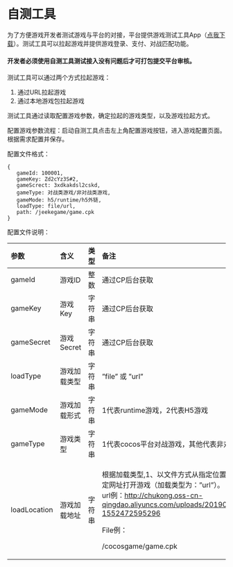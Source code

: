 # 自测工具

为了方便游戏开发者测试游戏与平台的对接，平台提供游戏测试工具App（[点我下载](../zi-yuan-xia-zai/zi-ce-gong-ju.md)）。测试工具可以拉起游戏并提供游戏登录、支付、对战匹配功能。

#### 开发者必须使用自测工具测试接入没有问题后才可打包提交平台审核。

测试工具可以通过两个方式拉起游戏：

1. 通过URL拉起游戏
2. 通过本地游戏包拉起游戏

测试工具通过读取配置游戏参数，确定拉起的游戏类型，以及游戏拉起方式。

配置游戏参数流程：启动自测工具点击左上角配置游戏按钮，进入游戏配置页面。根据需求配置并保存。

配置文件格式：

```text
{
   gameId: 100001, 
   gameKey: Zd2cYz3S#2, 
   gameScrect: 3xdkakdsl2cskd, 
   gameType: 对战类游戏/非对战类游戏,
   gameMode: h5/runtime/h5外链,
   loadType: file/url, 
   path: /jeekegame/game.cpk 
}
```

配置文件说明：

<table>
  <thead>
    <tr>
      <th style="text-align:left"><b>&#x53C2;&#x6570;</b>
      </th>
      <th style="text-align:left"><b>&#x542B;&#x4E49;</b>
      </th>
      <th style="text-align:left"><b>&#x7C7B;&#x578B;</b>
      </th>
      <th style="text-align:left"><b>&#x5907;&#x6CE8;</b>
      </th>
    </tr>
  </thead>
  <tbody>
    <tr>
      <td style="text-align:left">gameId</td>
      <td style="text-align:left">&#x6E38;&#x620F;ID</td>
      <td style="text-align:left">&#x6574;&#x6570;</td>
      <td style="text-align:left">&#x901A;&#x8FC7;CP&#x540E;&#x53F0;&#x83B7;&#x53D6;</td>
    </tr>
    <tr>
      <td style="text-align:left">gameKey</td>
      <td style="text-align:left">&#x6E38;&#x620F;Key</td>
      <td style="text-align:left">&#x5B57;&#x7B26;&#x4E32;</td>
      <td style="text-align:left">&#x901A;&#x8FC7;CP&#x540E;&#x53F0;&#x83B7;&#x53D6;</td>
    </tr>
    <tr>
      <td style="text-align:left">gameSecret</td>
      <td style="text-align:left">&#x6E38;&#x620F;Secret</td>
      <td style="text-align:left">&#x5B57;&#x7B26;&#x4E32;</td>
      <td style="text-align:left">&#x901A;&#x8FC7;CP&#x540E;&#x53F0;&#x83B7;&#x53D6;</td>
    </tr>
    <tr>
      <td style="text-align:left">loadType</td>
      <td style="text-align:left">&#x6E38;&#x620F;&#x52A0;&#x8F7D;&#x7C7B;&#x578B;</td>
      <td style="text-align:left">&#x5B57;&#x7B26;&#x4E32;</td>
      <td style="text-align:left">&#x201D;file&#x201D; &#x6216; &#x201D;url&#x201D;</td>
    </tr>
    <tr>
      <td style="text-align:left">gameMode</td>
      <td style="text-align:left">&#x6E38;&#x620F;&#x52A0;&#x8F7D;&#x5F62;&#x5F0F;</td>
      <td style="text-align:left">&#x5B57;&#x7B26;&#x4E32;</td>
      <td style="text-align:left">1&#x4EE3;&#x8868;runtime&#x6E38;&#x620F;&#xFF0C;2&#x4EE3;&#x8868;H5&#x6E38;&#x620F;</td>
    </tr>
    <tr>
      <td style="text-align:left">gameType</td>
      <td style="text-align:left">&#x6E38;&#x620F;&#x7C7B;&#x578B;</td>
      <td style="text-align:left">&#x5B57;&#x7B26;&#x4E32;</td>
      <td style="text-align:left">1&#x4EE3;&#x8868;cocos&#x5E73;&#x53F0;&#x5BF9;&#x6218;&#x6E38;&#x620F;&#xFF0C;&#x5176;&#x4ED6;&#x4EE3;&#x8868;&#x975E;&#x5BF9;&#x6218;&#x6E38;&#x620F;</td>
    </tr>
    <tr>
      <td style="text-align:left">loadLocation</td>
      <td style="text-align:left">&#x6E38;&#x620F;&#x52A0;&#x8F7D;&#x5730;&#x5740;</td>
      <td style="text-align:left">&#x5B57;&#x7B26;&#x4E32;</td>
      <td style="text-align:left">
        <p>&#x6839;&#x636E;&#x52A0;&#x8F7D;&#x7C7B;&#x578B;,1&#x3001;&#x4EE5;&#x6587;&#x4EF6;&#x65B9;&#x5F0F;&#x4ECE;&#x6307;&#x5B9A;&#x4F4D;&#x7F6E;&#x52A0;&#x8F7D;&#x6E38;&#x620F;&#x5305;&#xFF08;&#x52A0;&#x8F7D;&#x7C7B;&#x578B;&#x4E3A;&#xFF1A;&#x201D;file&#x201D;&#xFF09;&#xFF0C;2&#x3001;&#x4EE5;&#x7F51;&#x9875;&#x65B9;&#x5F0F;&#x4ECE;&#x6307;&#x5B9A;&#x7F51;&#x5740;&#x6253;&#x5F00;&#x6E38;&#x620F;&#xFF08;&#x52A0;&#x8F7D;&#x7C7B;&#x578B;&#x4E3A;&#xFF1A;&#x201D;url&#x201D;&#xFF09;&#x3002;
          <br
          />url&#x4F8B;&#xFF1A;<a href="http://chukong.oss-cn-qingdao.aliyuncs.com/uploads/201903/cpk/46b790b0da91f7fb45853e897590fefb.cpk?1552472595296">http://chukong.oss-cn-qingdao.aliyuncs.com/uploads/201903/cpk/46b790b0da91f7fb45853e897590fefb.cpk?1552472595296</a>
        </p>
        <p>File&#x4F8B;&#xFF1A;</p>
        <p>/cocosgame/game.cpk</p>
      </td>
    </tr>
  </tbody>
</table>